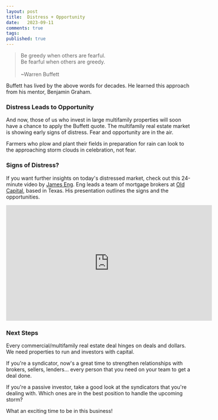 ```yaml
---
layout: post
title:  Distress + Opportunity
date:   2023-09-11
comments: true
tags: 
published: true
---
```


>Be greedy when others are fearful.<br/>Be fearful when others are greedy.<br/><br/>~Warren Buffett

Buffett has lived by the above words for decades. He learned this approach from his mentor, Benjamin Graham.

### Distress Leads to Opportunity

And now, those of us who invest in large multifamily properties will soon have a chance to apply the Buffett quote. The multifamily real estate market is showing early signs of distress. Fear and opportunity are in the air.

Farmers who plow and plant their fields in preparation for rain can look to the approaching storm clouds in celebration, not fear.

<!--more-->

### Signs of Distress?

If you want further insights on today's distressed market, check out this 24-minute video by [James Eng](https://www.linkedin.com/in/jameseng/). Eng leads a team of mortgage brokers at [Old Capital](https://oldcapitallending.com/), based in Texas. His presentation outlines the signs and the opportunities.

<div class="video-container"> 
<iframe width="560" height="315" src="https://www.youtube.com/embed/upG26mmX0DM?si=foiX2NlEbzsmLDT6" title="YouTube video player" frameborder="0" allow="accelerometer; autoplay; clipboard-write; encrypted-media; gyroscope; picture-in-picture; web-share" allowfullscreen></iframe>
</div>

### Next Steps

Every commercial/multifamily real estate deal hinges on deals and dollars. We need properties to run and investors with capital.

If you're a syndicator, now's a great time to strengthen relationships with brokers, sellers, lenders... every person that you need on your team to get a deal done.

If you're a passive investor, take a good look at the syndicators that you're dealing with. Which ones are in the best position to handle the upcoming storm? 

What an exciting time to be in this business!

